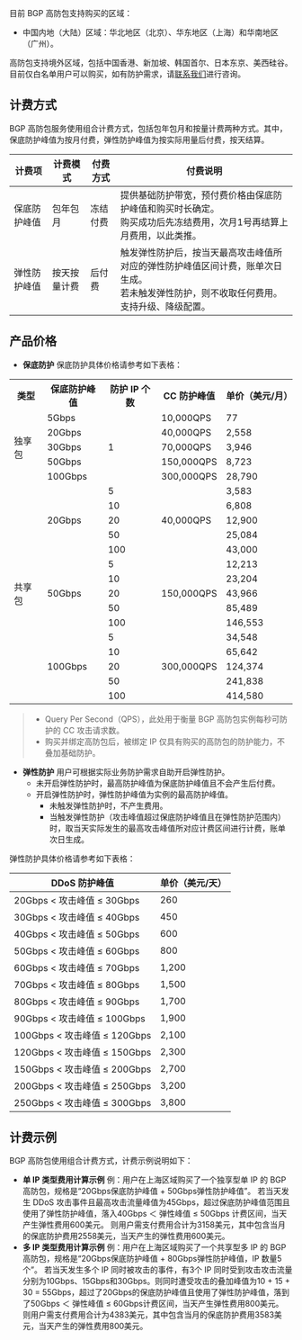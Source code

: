 ﻿目前 BGP 高防包支持购买的区域：
- 中国内地（大陆）区域：华北地区（北京）、华东地区（上海）和华南地区（广州）。
>
高防包支持境外区域，包括中国香港、新加坡、韩国首尔、日本东京、美西硅谷。目前仅白名单用户可以购买，如有防护需求，请[联系我们](https://intl.cloud.tencent.com/contact-sales)进行咨询。
## 计费方式
BGP 高防包服务使用组合计费方式，包括包年包月和按量计费两种方式。其中，保底防护峰值为按月付费，弹性防护峰值为按实际用量后付费，按天结算。

| 计费项       | 计费模式     | 付费方式 | 付费说明                                                     |
| ------------ | ------------ | -------- | ------------------------------------------------------------ |
| 保底防护峰值 | 包年包月     | 冻结付费   | 提供基础防护带宽，预付费价格由保底防护峰值和购买时长确定。</br>购买成功后先冻结费用，次月1号再结算上月费用，以此类推。 |
| 弹性防护峰值 | 按天按量计费 | 后付费   | 触发弹性防护后，按当天最高攻击峰值所对应的弹性防护峰值区间计费，账单次日生成。</br>若未触发弹性防护，则不收取任何费用。支持升级、降级配置。 |


## 产品价格
- **保底防护**
保底防护具体价格请参考如下表格：
<table>
     <tr>
         <th>类型</th>  
         <th>保底防护峰值</th>  
         <th>防护 IP 个数</th>  
         <th>CC 防护峰值</th> 
		 <th>单价（美元/月）</th> 
     </tr>
	 <tr>
         <td   rowspan="5">独享包</td>  
         <td>5Gbps</td>  
         <td   rowspan="5">1</td>  
         <td>10,000QPS</td>
		 <td>77</td>
     </tr> 
	 <tr>
         <td>20Gbps</td>  
         <td>40,000QPS</td>  
		 <td>2,558</td>
     </tr>
	 <tr>
         <td>30Gbps</td>  
         <td>70,000QPS</td>  
         <td>3,946</td>
     </tr>
	 <tr>
         <td>50Gbps</td>  
         <td>150,000QPS</td>  
         <td>8,723</td>
     </tr>
	 <tr>
         <td>100Gbps</td>  
         <td>300,000QPS</td>  
         <td>28,790</td>
     </tr>
	 <tr>
         <td   rowspan="15">共享包</td>  
         <td   rowspan="5">20Gbps</td>  
         <td>5</td>  
         <td   rowspan="5">40,000QPS</td>
		 <td>3,583</td>
     </tr> 
	 <tr>
         <td>10</td>  
		 <td>6,808</td>
     </tr>
	 <tr>
         <td>20</td>  
		 <td>12,900</td>
     </tr>
	 <tr>
         <td>50</td>  
		 <td>25,084</td>
     </tr>
	 <tr>
         <td>100</td>  
		 <td>43,000</td>
     </tr>
		  <tr>
         <td   rowspan="5">50Gbps</td>  
         <td>5</td>  
         <td   rowspan="5">150,000QPS</td>
		 <td>12,213</td>
     </tr> 
	 <tr>
         <td>10</td>  
		 <td>23,204</td>
     </tr>
	 <tr>
         <td>20</td>  
		 <td>43,966</td>
     </tr>
	 <tr>
         <td>50</td>  
		 <td>85,489</td>
     </tr>
	 <tr>
         <td>100</td>  
		 <td>146,553</td>
     </tr>
	 <tr>
         <td   rowspan="5">100Gbps</td>  
         <td>5</td>  
         <td   rowspan="5">300,000QPS</td>
		 <td>34,548</td>
     </tr> 
	 <tr>
         <td>10</td>  
		 <td>65,642</td>
     </tr>
	 <tr>
         <td>20</td>  
		 <td>124,374</td>
     </tr>
	 <tr>
         <td>50</td>  
		 <td>241,838</td>
     </tr>
	 <tr>
         <td>100</td>  
		 <td>414,580</td>
     </tr>
</table>


>- Query Per Second（QPS），此处用于衡量 BGP 高防包实例每秒可防护的 CC 攻击请求数。
>- 购买并绑定高防包后，被绑定 IP 仅具有购买的高防包的防护能力，不叠加基础防护。

- **弹性防护**
用户可根据实际业务防护需求自助开启弹性防护。
	- 未开启弹性防护时，最高防护峰值为保底防护峰值且不会产生后付费。
	- 开启弹性防护时，弹性防护峰值为实例的最高防护峰值。
		- 未触发弹性防护时，不产生费用。
		- 当触发弹性防护（攻击峰值超过保底防护峰值且在弹性防护范围内）时，取当天实际发生的最高攻击峰值所对应计费区间进行计费，账单次日生成。
	
	

弹性防护具体价格请参考如下表格：

| DDoS 防护峰值                | 单价（美元/天） |
| ---------------------------- | ----------------- |
| 20Gbps < 攻击峰值 ≤ 30Gbps   | 260             |
| 30Gbps < 攻击峰值 ≤ 40Gbps   | 450             |
| 40Gbps < 攻击峰值 ≤ 50Gbps   | 600             |
| 50Gbps < 攻击峰值 ≤ 60Gbps   | 800             |
| 60Gbps < 攻击峰值 ≤ 70Gbps   | 1,200             |
| 70Gbps < 攻击峰值 ≤ 80Gbps   | 1,500             |
| 80Gbps < 攻击峰值 ≤ 90Gbps   | 1,700             |
| 90Gbps < 攻击峰值 ≤ 100Gbps  | 1,900            |
| 100Gbps < 攻击峰值 ≤ 120Gbps | 2,100            |
| 120Gbps < 攻击峰值 ≤ 150Gbps | 2,300            |
| 150Gbps < 攻击峰值 ≤ 200Gbps | 2,700            |
| 200Gbps < 攻击峰值 ≤ 250Gbps | 3,200            |
| 250Gbps < 攻击峰值 ≤ 300Gbps | 3,800            |


## 计费示例
BGP 高防包使用组合计费方式，计费示例说明如下：
- **单 IP 类型费用计算示例**
例：用户在上海区域购买了一个独享型单 IP 的 BGP 高防包，规格是“20Gbps保底防护峰值 + 50Gbps弹性防护峰值”。
若当天发生 DDoS 攻击事件且最高攻击流量峰值为45Gbps，超过保底防护峰值范围且使用了弹性防护峰值，落入40Gbps ＜ 弹性峰值 ≤ 50Gbps 计费区间，当天产生弹性费用600美元。
则用户需支付费用合计为3158美元，其中包含当月的保底防护费用2558美元，当天产生的弹性费用600美元。
- **多 IP 类型费用计算示例**
例：用户在上海区域购买了一个共享型多 IP 的 BGP 高防包，规格是“20Gbps保底防护峰值 + 80Gbps弹性防护峰值，IP 数量5个”。
若当天发生多个 IP 同时被攻击的事件，有3个 IP 同时受到攻击攻击流量分别为10Gbps、15Gbps和30Gbps。则同时遭受攻击的叠加峰值为10 + 15 + 30 = 55Gbps，超过了20Gbps的保底防护峰值且使用了弹性防护峰值，落到了50Gbps ＜ 弹性峰值 ≤ 60Gbps计费区间，当天产生弹性费用800美元。
则用户需支付费用合计为4383美元，其中包含当月的保底防护费用3583美元，当天产生的弹性费用800美元。
